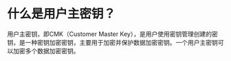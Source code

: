 # 什么是用户主密钥？<a name="dew_01_0044"></a>

用户主密钥，即CMK（Customer Master Key），是用户使用密钥管理创建的密钥，是一种密钥加密密钥，主要用于加密并保护数据加密密钥。一个用户主密钥可以加密多个数据加密密钥。

